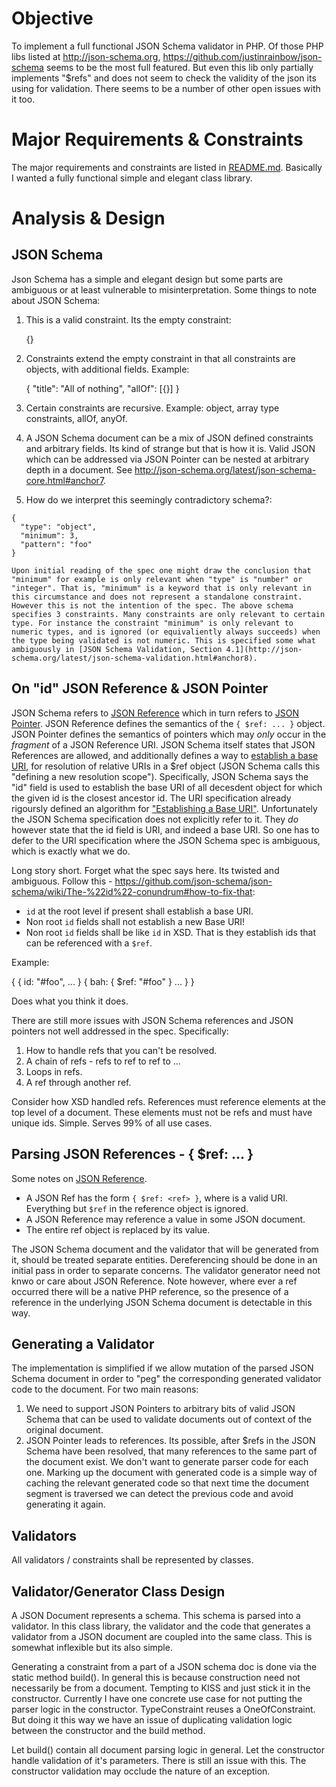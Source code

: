 # Objective
To implement a full functional JSON Schema validator in PHP. Of those PHP libs listed at http://json-schema.org, https://github.com/justinrainbow/json-schema seems to be the most full featured. But even this lib only partially implements "$refs" and does not seem to check the validity of the json its using for validation. There seems to be a number of other open issues with it too.

# Major Requirements & Constraints
The major requirements and constraints are listed in [README.md](/README.md#Overview). Basically I wanted a fully functional simple and elegant class library.

# Analysis & Design

## JSON Schema
Json Schema has a simple and elegant design but some parts are ambiguous or at least vulnerable to misinterpretation. Some things to note about JSON Schema:

  1. This is a valid constraint. Its the empty constraint:

      {}

  2. Constraints extend the empty constraint in that all constraints are objects, with additional fields. Example:

      {
        "title": "All of nothing",
        "allOf": [{}]
      }

  3. Certain constraints are recursive. Example: object, array type constraints, allOf, anyOf.

  4. A JSON Schema document can be a mix of JSON defined constraints and arbitrary fields. Its kind of strange but that is how it is. Valid JSON which can be addressed via JSON Pointer can be nested at arbitrary depth in a document. See http://json-schema.org/latest/json-schema-core.html#anchor7.

  5. How do we interpret this seemingly contradictory schema?:

    {
      "type": "object",
      "minimum": 3,
      "pattern": "foo"
    }

    Upon initial reading of the spec one might draw the conclusion that "minimum" for example is only relevant when "type" is "number" or "integer". That is, "minimum" is a keyword that is only relevant in this circumstance and does not represent a standalone constraint. However this is not the intention of the spec. The above schema specifies 3 constraints. Many constraints are only relevant to certain type. For instance the constraint "minimum" is only relevant to numeric types, and is ignored (or equivaliently always succeeds) when the type being validated is not numeric. This is specified some what ambiguously in [JSON Schema Validation, Section 4.1](http://json-schema.org/latest/json-schema-validation.html#anchor8).

## On "id" JSON Reference & JSON Pointer
JSON Schema refers to [JSON Reference](http://tools.ietf.org/html/draft-pbryan-zyp-json-ref-03) which in turn refers to [JSON Pointer](http://tools.ietf.org/html/draft-ietf-appsawg-json-pointer-04). JSON Reference defines the semantics of the  `{ $ref: ... }` object. JSON Pointer defines the semantics of pointers which may *only* occur in the *fragment* of a JSON Reference URI. JSON Schema itself states that JSON References are allowed, and additionally defines a way to [establish a base URI](http://json-schema.org/latest/json-schema-core.html#anchor27), for resolution of relative URIs in a $ref object (JSON Schema calls this "defining a new resolution scope"). Specifically, JSON Schema says the "id" field is used to establish the base URI of all decesdent object for which the given id is the closest ancestor id. The URI specification already rigoursly defined an algorithm for ["Establishing a Base URI"](http://tools.ietf.org/html/rfc3986#section-5.1). Unfortunately the JSON Schema specification does not explicitly refer to it. They *do* however state that the id field is URI, and indeed a base URI. So one has to defer to the URI specification where the JSON Schema spec is ambiguous, which is exactly what we do.

Long story short. Forget what the spec says here. Its twisted and ambiguous. Follow this - https://github.com/json-schema/json-schema/wiki/The-%22id%22-conundrum#how-to-fix-that:

  * `id` at the root level if present shall establish a base URI.
  * Non root `id` fields shall not establish a new Base URI!
  * Non root `id` fields shall be like `id` in XSD. That is they establish ids that can be referenced with a `$ref`.

Example:

  {
    {
      id: "#foo",
      ...
    }
    {
      bah: { $ref: "#foo" }
      ...
    }
  }

Does what you think it does.

There are still more issues with JSON Schema references and JSON pointers not well addressed in the spec. Specifically:

  1. How to handle refs that you can't be resolved.
  2. A chain of refs - refs to ref to ref to ...
  3. Loops in refs.
  4. A ref through another ref.

Consider how XSD handled refs. References must reference elements at the top level of a document. These elements must not be refs and must have unique ids. Simple. Serves 99% of all use cases.

## Parsing JSON References - { $ref: ... }
Some notes on [JSON Reference](http://tools.ietf.org/html/draft-pbryan-zyp-json-ref-03).

  * A JSON Ref has the form `{ $ref: <ref> }`, where <ref> is a valid URI. Everything but `$ref` in the reference object is ignored.
  * A JSON Reference may reference a value in some JSON document.
  * The entire ref object is replaced by its value.

The JSON Schema document and the validator that will be generated from it, should be treated separate entities. Dereferencing should be done in an initial pass in order to separate concerns. The validator generator need not knwo or care about JSON Reference. Note however, where ever a ref occurred there will be a native PHP reference, so the presence of a reference in the underlying JSON Schema document is detectable in this way.

## Generating a Validator
The implementation is simplified if we allow mutation of the parsed JSON Schema document in order to "peg" the corresponding generated validator code to the document. For two main reasons:

  1. We need to support JSON Pointers to arbitrary bits of valid JSON Schema that can be used to validate documents out of context of the original document.
  2. JSON Pointer leads to references. Its possible, after $refs in the JSON Schema have been resolved, that many references to the same part of the document exist. We don't want to generate parser code for each one. Marking up the document with generated code is a simple way of caching the relevant generated code so that next time the document segment is traversed we can detect the previous code and avoid generating it again.

## Validators
All validators / constraints shall be represented by classes.

## Validator/Generator Class Design
A JSON Document represents a schema. This schema is parsed into a validator. In this class library, the validator and the code that generates a validator from a JSON document are coupled into the same class. This is somewhat inflexible but its also simple.

Generating a constraint from a part of a JSON schema doc is done via the static method build(). In general this is because construction need not necessarily be from a document. Tempting to KISS and just stick it in the constructor. Currently I have one concrete use case for not putting the parser logic in the constructor. TypeConstraint reuses a OneOfConstraint. But doing it this way we have an issue of duplicating validation logic between the constructor and the build method.

Let build() contain all document parsing logic in general. Let the constructor handle validation of it's parameters. There is still an issue with this. The constructor validation may occlude the nature of an exception.
